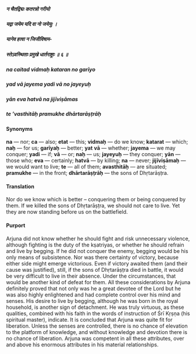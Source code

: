 ##### न चैतद्विद्मः कतरन्नो गरीयो
##### यद्वा जयेम यदि वा नो जयेयुः ।
##### यानेव हत्वा न जिजीविषाम-
##### स्तेऽवस्थिताः प्रमुखे धार्तराष्ट्राः ॥ ६ ॥

##### na caitad vidmaḥ kataran no garīyo
##### yad vā jayema yadi vā no jayeyuḥ
##### yān eva hatvā na jijīviṣāmas
##### te ’vasthitāḥ pramukhe dhārtarāṣṭrāḥ

#### Synonyms

**na** — nor; **ca** — also; **etat** — this; **vidmaḥ** — do we know; **katarat** — which; **naḥ** — for us; **garīyaḥ** — better; **yat** **vā** — whether; **jayema** — we may conquer; **yadi** — if; **vā** — or; **naḥ** — us; **jayeyuḥ** — they conquer; **yān** — those who; **eva** — certainly; **hatvā** — by killing; **na** — never; **jijīviṣāmaḥ** — we would want to live; **te** — all of them; **avasthitāḥ** — are situated; **pramukhe** — in the front; **dhārtarāṣṭrāḥ** — the sons of Dhṛtarāṣṭra.

#### Translation

Nor do we know which is better – conquering them or being conquered by them. If we killed the sons of Dhṛtarāṣṭra, we should not care to live. Yet they are now standing before us on the battlefield.

#### Purport

Arjuna did not know whether he should fight and risk unnecessary violence, although fighting is the duty of the kṣatriyas, or whether he should refrain and live by begging. If he did not conquer the enemy, begging would be his only means of subsistence. Nor was there certainty of victory, because either side might emerge victorious. Even if victory awaited them (and their cause was justified), still, if the sons of Dhṛtarāṣṭra died in battle, it would be very difficult to live in their absence. Under the circumstances, that would be another kind of defeat for them. All these considerations by Arjuna definitely proved that not only was he a great devotee of the Lord but he was also highly enlightened and had complete control over his mind and senses. His desire to live by begging, although he was born in the royal household, is another sign of detachment. He was truly virtuous, as these qualities, combined with his faith in the words of instruction of Śrī Kṛṣṇa (his spiritual master), indicate. It is concluded that Arjuna was quite fit for liberation. Unless the senses are controlled, there is no chance of elevation to the platform of knowledge, and without knowledge and devotion there is no chance of liberation. Arjuna was competent in all these attributes, over and above his enormous attributes in his material relationships.